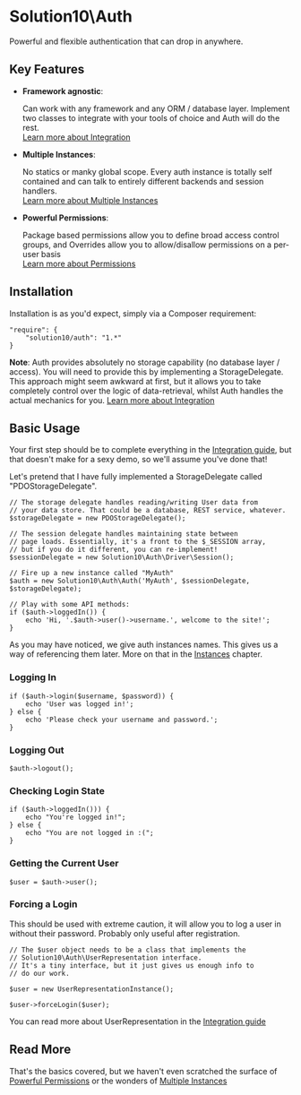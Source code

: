 # Solution10\Auth

Powerful and flexible authentication that can drop in anywhere.

## Key Features

- **Framework agnostic**: <p>Can work with any framework and any ORM / database layer. Implement two classes to integrate with your tools of choice and Auth will do the rest.<br>[Learn more about Integration](integrating.md)</p>
- **Multiple Instances**: <p>No statics or manky global scope. Every auth instance is totally self contained and can talk to entirely different backends and session handlers.<br>[Learn more about Multiple Instances](instances.md)</p>
- **Powerful Permissions**: <p>Package based permissions allow you to define broad access control groups, and Overrides allow you to allow/disallow permissions on a per-user basis<br>[Learn more about Permissions](permissions.md)</p>

## Installation

Installation is as you'd expect, simply via a Composer requirement:

	"require": {
		"solution10/auth": "1.*"
	}

**Note**: Auth provides absolutely no storage capability (no database layer / access). You will need to provide this by implementing a StorageDelegate. This approach might seem awkward at first, but it allows you to take completely control over the logic of data-retrieval, whilst Auth handles the actual mechanics for you. [Learn more about Integration](integrating.md)

## Basic Usage

Your first step should be to complete everything in the [Integration guide](integrating.md), but that doesn't make for
a sexy demo, so we'll assume you've done that!

Let's pretend that I have fully implemented a StorageDelegate called "PDOStorageDelegate".

	// The storage delegate handles reading/writing User data from 
	// your data store. That could be a database, REST service, whatever.
	$storageDelegate = new PDOStorageDelegate();
	
	// The session delegate handles maintaining state between
	// page loads. Essentially, it's a front to the $_SESSION array,
	// but if you do it different, you can re-implement!
	$sessionDelegate = new Solution10\Auth\Driver\Session();
	
	// Fire up a new instance called "MyAuth"
	$auth = new Solution10\Auth\Auth('MyAuth', $sessionDelegate, $storageDelegate);
	
	// Play with some API methods:
	if ($auth->loggedIn()) {
		echo 'Hi, '.$auth->user()->username.', welcome to the site!';
	}
	
As you may have noticed, we give auth instances names. This gives us a way of referencing them later. More on that in the [Instances](instances.md) chapter.

### Logging In

	if ($auth->login($username, $password)) {
		echo 'User was logged in!';
	} else {
		echo 'Please check your username and password.';
	}
	
### Logging Out

	$auth->logout();

### Checking Login State

	if ($auth->loggedIn())) {
		echo "You're logged in!";
	} else {
		echo "You are not logged in :(";
	}

### Getting the Current User
	
	$user = $auth->user();
	
### Forcing a Login

This should be used with extreme caution, it will allow you to log a user in without their password. Probably only useful after registration.

	// The $user object needs to be a class that implements the
	// Solution10\Auth\UserRepresentation interface.
	// It's a tiny interface, but it just gives us enough info to
	// do our work.
	
	$user = new UserRepresentationInstance();
	
	$user->forceLogin($user);
	
You can read more about UserRepresentation in the [Integration guide](integrating.md)

## Read More

That's the basics covered, but we haven't even scratched the surface of [Powerful Permissions](permissions.md) or the
wonders of [Multiple Instances](instances.md)

